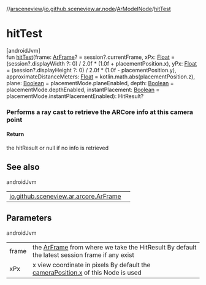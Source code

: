 //[arsceneview](../../../index.md)/[io.github.sceneview.ar.node](../index.md)/[ArModelNode](index.md)/[hitTest](hit-test.md)

# hitTest

[androidJvm]\
fun [hitTest](hit-test.md)(frame: [ArFrame](../../io.github.sceneview.ar.arcore/-ar-frame/index.md)? = session?.currentFrame, xPx: [Float](https://kotlinlang.org/api/latest/jvm/stdlib/kotlin/-float/index.html) = (session?.displayWidth ?: 0) / 2.0f * (1.0f + placementPosition.x), yPx: [Float](https://kotlinlang.org/api/latest/jvm/stdlib/kotlin/-float/index.html) = (session?.displayHeight ?: 0) / 2.0f * (1.0f - placementPosition.y), approximateDistanceMeters: [Float](https://kotlinlang.org/api/latest/jvm/stdlib/kotlin/-float/index.html) = kotlin.math.abs(placementPosition.z), plane: [Boolean](https://kotlinlang.org/api/latest/jvm/stdlib/kotlin/-boolean/index.html) = placementMode.planeEnabled, depth: [Boolean](https://kotlinlang.org/api/latest/jvm/stdlib/kotlin/-boolean/index.html) = placementMode.depthEnabled, instantPlacement: [Boolean](https://kotlinlang.org/api/latest/jvm/stdlib/kotlin/-boolean/index.html) = placementMode.instantPlacementEnabled): HitResult?

###  Performs a ray cast to retrieve the ARCore info at this camera point

#### Return

the hitResult or null if no info is retrieved

## See also

androidJvm

| | |
|---|---|
| [io.github.sceneview.ar.arcore.ArFrame](../../io.github.sceneview.ar.arcore/-ar-frame/hit-test.md) |  |

## Parameters

androidJvm

| | |
|---|---|
| frame | the [ArFrame](../../io.github.sceneview.ar.arcore/-ar-frame/index.md) from where we take the HitResult By default the latest session frame if any exist |
| xPx | x view coordinate in pixels By default the [cameraPosition.x](placement-position.md) of this Node is used |
